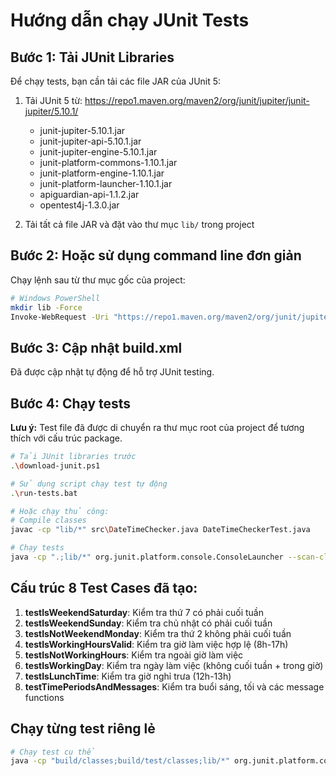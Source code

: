 # Hướng dẫn chạy JUnit Tests

## Bước 1: Tải JUnit Libraries

Để chạy tests, bạn cần tải các file JAR của JUnit 5:

1. Tải JUnit 5 từ: https://repo1.maven.org/maven2/org/junit/jupiter/junit-jupiter/5.10.1/
   - junit-jupiter-5.10.1.jar
   - junit-jupiter-api-5.10.1.jar  
   - junit-jupiter-engine-5.10.1.jar
   - junit-platform-commons-1.10.1.jar
   - junit-platform-engine-1.10.1.jar
   - junit-platform-launcher-1.10.1.jar
   - apiguardian-api-1.1.2.jar
   - opentest4j-1.3.0.jar

2. Tải tất cả file JAR và đặt vào thư mục `lib/` trong project

## Bước 2: Hoặc sử dụng command line đơn giản

Chạy lệnh sau từ thư mục gốc của project:

```bash
# Windows PowerShell
mkdir lib -Force
Invoke-WebRequest -Uri "https://repo1.maven.org/maven2/org/junit/jupiter/junit-jupiter/5.10.1/junit-jupiter-5.10.1.jar" -OutFile "lib/junit-jupiter-5.10.1.jar"
```

## Bước 3: Cập nhật build.xml 

Đã được cập nhật tự động để hỗ trợ JUnit testing.

## Bước 4: Chạy tests

**Lưu ý:** Test file đã được di chuyển ra thư mục root của project để tương thích với cấu trúc package.

```bash
# Tải JUnit libraries trước
.\download-junit.ps1

# Sử dụng script chạy test tự động
.\run-tests.bat

# Hoặc chạy thủ công:
# Compile classes
javac -cp "lib/*" src\DateTimeChecker.java DateTimeCheckerTest.java

# Chạy tests
java -cp ".;lib/*" org.junit.platform.console.ConsoleLauncher --scan-classpath --classpath="."
```

## Cấu trúc 8 Test Cases đã tạo:

1. **testIsWeekendSaturday**: Kiểm tra thứ 7 có phải cuối tuần
2. **testIsWeekendSunday**: Kiểm tra chủ nhật có phải cuối tuần  
3. **testIsNotWeekendMonday**: Kiểm tra thứ 2 không phải cuối tuần
4. **testIsWorkingHoursValid**: Kiểm tra giờ làm việc hợp lệ (8h-17h)
5. **testIsNotWorkingHours**: Kiểm tra ngoài giờ làm việc
6. **testIsWorkingDay**: Kiểm tra ngày làm việc (không cuối tuần + trong giờ)
7. **testIsLunchTime**: Kiểm tra giờ nghỉ trưa (12h-13h)
8. **testTimePeriodsAndMessages**: Kiểm tra buổi sáng, tối và các message functions

## Chạy từng test riêng lẻ

```bash
# Chạy test cụ thể
java -cp "build/classes;build/test/classes;lib/*" org.junit.platform.console.ConsoleLauncher --select-method DateTimeCheckerTest#testIsWeekendSaturday
```